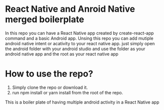 # React Native and Anroid Native merged boilerplate

In this repo you can have a React Native app created by create-react-app command and a basic Android app.
Unsing this repo you can add mutiple android native intent or acativity to your react native app. just simply open the android folder with your android studio and use the folder as your android native app and the root as your react native app

# How to use the repo?
1. Simply clone the repo or download it.
2. run npm install or yarn install from the root of the repo.


This is a boiler plate of having multiple android activity in a React Native app


